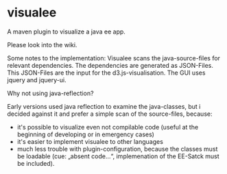 visualee
========

A maven plugin to visualize a java ee app.

Please look into the wiki.

Some notes to the implementation:
Visualee scans the java-source-files for relevant dependencies.
The dependencies are generated as JSON-Files.
This JSON-Files are the input for the d3.js-visualisation.
The GUI uses jquery and jquery-ui.

Why not using java-reflection?

Early versions used java reflection to examine the java-classes, but i decided against it and prefer a simple scan of the source-files, because:
- it's possible to visualize even not compilable code (useful at the beginning of developing or in emergency cases)
- it's easier to implement visualee to other languages
- much less trouble with plugin-configuration, because the classes must be loadable (cue: „absent code...“, implemenation of the EE-Satck must be included).